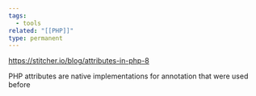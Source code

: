 ```yaml
---
tags:
  - tools
related: "[[PHP]]"
type: permanent
---
```

https://stitcher.io/blog/attributes-in-php-8

PHP attributes are native implementations for annotation that were used before
